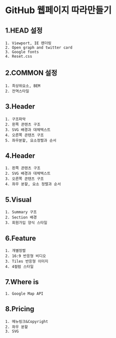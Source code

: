 GitHub 웹페이지 따라만들기
=====================

1.HEAD 설정
----------
~~~
1. Viewport, IE 렌더링
2. Open graph and twitter card
3. Google fonts
4. Reset.css
~~~

2.COMMON 설정
------------
~~~
1. 최상위요소, BEM
2. 전역스타일
~~~

3.Header
--------
~~~
1. 구조파악
2. 왼쪽 콘텐츠 구조
3. SVG 배경과 대체텍스트
4. 오른쪽 콘텐츠 구조
5. 좌우분할, 요소정렬과 순서
~~~

4.Header
--------
~~~
1. 왼쪽 콘텐츠 구조
2. SVG 배경과 대체텍스트
3. 오른쪽 콘텐츠 구조
4. 좌우 분할, 요소 정렬과 순서
~~~

5.Visual
--------
~~~
1. Summary 구조
2. Section 배경
3. 회원가입 양식 스타일
~~~

6.Feature
---------
~~~
1. 개별정렬
2. 16:9 반응형 비디오
3. Tiles 반응형 이미지
4. 4컬럼 스타일
~~~

7.Where is
----------
~~~
1. Google Map API
~~~

8.Pricing
---------
~~~
1. 메뉴링크&Copyright
2. 좌우 분할
3. SVG
~~~

